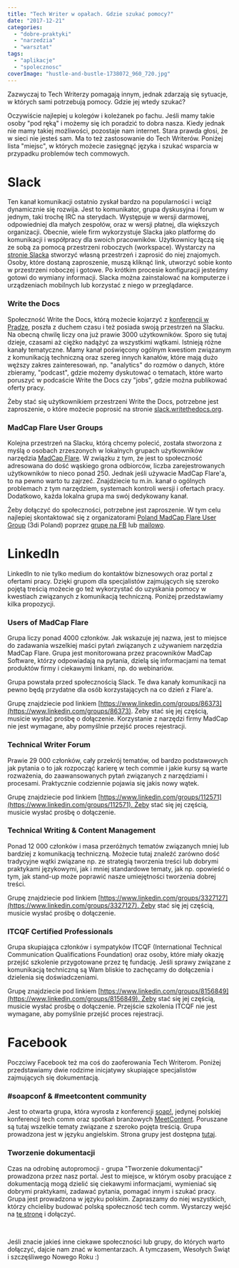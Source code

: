```yaml
---
title: "Tech Writer w opałach. Gdzie szukać pomocy?"
date: "2017-12-21"
categories: 
  - "dobre-praktyki"
  - "narzedzia"
  - "warsztat"
tags: 
  - "aplikacje"
  - "spolecznosc"
coverImage: "hustle-and-bustle-1738072_960_720.jpg"
---
```


Zazwyczaj to Tech Writerzy pomagają innym, jednak zdarzają się sytuacje, w których sami potrzebują pomocy. Gdzie jej wtedy szukać?

Oczywiście najlepiej u kolegów i koleżanek po fachu. Jeśli mamy takie osoby "pod ręką" i możemy się ich poradzić to dobra nasza. Kiedy jednak nie mamy takiej możliwości, pozostaje nam internet. Stara prawda głosi, że w sieci nie jesteś sam. Ma to też zastosowanie do Tech Writerów. Poniżej lista "miejsc", w których możecie zasięgnąć języka i szukać wsparcia w przypadku problemów tech commowych.

# Slack

Ten kanał komunikacji ostatnio zyskał bardzo na popularności i wciąż dynamicznie się rozwija. Jest to komunikator, grupa dyskusyjna i forum w jednym, taki trochę IRC na sterydach. Występuje w wersji darmowej, odpowiedniej dla małych zespołów, oraz w wersji płatnej, dla większych organizacji. Obecnie, wiele firm wykorzystuje Slacka jako platformę do komunikacji i współpracy dla swoich pracowników. Użytkownicy łączą się ze sobą za pomocą przestrzeni roboczych (workspace). Wystarczy na [stronie Slacka](https://slack.com/) stworzyć własną przestrzeń i zaprosić do niej znajomych. Osoby, które dostaną zaproszenie, muszą kliknąć link, utworzyć sobie konto w przestrzeni roboczej i gotowe. Po krótkim procesie konfiguracji jesteśmy gotowi do wymiany informacji. Slacka można zainstalować na komputerze i urządzeniach mobilnych lub korzystać z niego w przeglądarce.

### Write the Docs

Społeczność Write the Docs, którą możecie kojarzyć z [konferencji w Pradze](http://techwriter.pl/write-the-docs-prague-2017-relacja/), poszła z duchem czasu i też posiada swoją przestrzeń na Slacku. Na obecną chwilę liczy ona już prawie 3000 użytkowników. Sporo się tutaj dzieje, czasami aż ciężko nadążyć za wszystkimi wątkami. Istnieją różne kanały tematyczne. Mamy kanał poświęcony ogólnym kwestiom związanym z komunikacją techniczną oraz szereg innych kanałów, które mają dużo węższy zakres zainteresowań, np. "analytics" do rozmów o danych, które zbieramy, "podcast", gdzie możemy dyskutować o tematach, które warto poruszyć w podcaście Write the Docs czy "jobs", gdzie można publikować oferty pracy.

Żeby stać się użytkownikiem przestrzeni Write the Docs, potrzebne jest zaproszenie, o które możecie poprosić na stronie [slack.writethedocs.org](http://slack.writethedocs.org/).

### MadCap Flare User Groups

Kolejna przestrzeń na Slacku, którą chcemy polecić, została stworzona z myślą o osobach zrzeszonych w lokalnych grupach użytkowników narzędzia [MadCap Flare](https://www.madcapsoftware.com/products/flare/). W związku z tym, że jest to społeczność adresowana do dość wąskiego grona odbiorców, liczba zarejestrowanych użytkowników to nieco ponad 250. Jednak jeśli używacie MadCap Flare'a, to na pewno warto tu zajrzeć. Znajdziecie tu m.in. kanał o ogólnych problemach z tym narzędziem, systemach kontroli wersji i ofertach pracy. Dodatkowo, każda lokalna grupa ma swój dedykowany kanał.

Żeby dołączyć do społeczności, potrzebne jest zaproszenie. W tym celu najlepiej skontaktować się z organizatorami [Poland MadCap Flare User Group](http://techwriter.pl/rusza-poland-madcap-flare-user-group/) (3di Poland) poprzez [grupę na FB](https://web.facebook.com/groups/PLFUG/) lub [mailowo](mailto:plfug@3di.com.pl).

# LinkedIn

LinkedIn to nie tylko medium do kontaktów biznesowych oraz portal z ofertami pracy. Dzięki grupom dla specjalistów zajmujących się szeroko pojętą treścią możecie go też wykorzystać do uzyskania pomocy w kwestiach związanych z komunikacją techniczną. Poniżej przedstawiamy kilka propozycji.

### Users of MadCap Flare

Grupa liczy ponad 4000 członków. Jak wskazuje jej nazwa, jest to miejsce do zadawania wszelkiej maści pytań związanych z używaniem narzędzia MadCap Flare. Grupa jest monitorowana przez pracowników MadCap Software, którzy odpowiadają na pytania, dzielą się informacjami na temat produktów firmy i ciekawymi linkami, np. do webinariów.

Grupa powstała przed społecznością Slack. Te dwa kanały komunikacji na pewno będą przydatne dla osób korzystających na co dzień z Flare'a.

Grupę znajdziecie pod linkiem [https://www.linkedin.com/groups/86373](https://www.linkedin.com/groups/86373). Żeby stać się jej częścią, musicie wysłać prośbę o dołączenie. Korzystanie z narzędzi firmy MadCap nie jest wymagane, aby pomyślnie przejść proces rejestracji.

### Technical Writer Forum

Prawie 29 000 członków, cały przekrój tematów, od bardzo podstawowych jak pytania o to jak rozpocząć karierę w tech commie i jakie kursy są warte rozważenia, do zaawansowanych pytań związanych z narzędziami i procesami. Praktycznie codziennie pojawia się jakis nowy wątek.

Grupę znajdziecie pod linkiem [https://www.linkedin.com/groups/112571](https://www.linkedin.com/groups/112571). Żeby stać się jej częścią, musicie wysłać prośbę o dołączenie.

### Technical Writing & Content Management

Ponad 12 000 członków i masa przeróżnych tematów związanych mniej lub bardziej z komunikacją techniczną. Możecie tutaj znaleźć zarówno dość tradycyjne wątki związane np. ze strategią tworzenia treści lub dobrymi praktykami językowymi, jak i mniej standardowe tematy, jak np. opowieść o tym, jak stand-up może poprawić nasze umiejętności tworzenia dobrej treści.

Grupę znajdziecie pod linkiem [https://www.linkedin.com/groups/3327127](https://www.linkedin.com/groups/3327127). Żeby stać się jej częścią, musicie wysłać prośbę o dołączenie.

### ITCQF Certified Professionals

Grupa skupiająca członków i sympatyków ITCQF (International Technical Communication Qualifications Foundation) oraz osoby, które miały okazję przejść szkolenie przygotowane przez tę fundację. Jeśli sprawy związane z komunikacją techniczną są Wam bliskie to zachęcamy do dołączenia i dzielenia się doświadczeniami.

Grupę znajdziecie pod linkiem [https://www.linkedin.com/groups/8156849](https://www.linkedin.com/groups/8156849). Żeby stać się jej częścią, musicie wysłać prośbę o dołączenie. Przejście szkolenia ITCQF nie jest wymagane, aby pomyślnie przejść proces rejestracji.

# Facebook

Poczciwy Facebook też ma coś do zaoferowania Tech Writerom. Poniżej przedstawiamy dwie rodzime inicjatywy skupiające specjalistów zajmujących się dokumentacją.

### #soapconf & #meetcontent community

Jest to otwarta grupa, która wyrosła z konferencji [soap!](http://soapconf.com/), jedynej polskiej konferencji tech comm oraz spotkań branżowych [MeetContent](http://meetcontent.org/). Poruszane są tutaj wszelkie tematy związane z szeroko pojęta treścią. Grupa prowadzona jest w języku angielskim. Strona grupy jest dostępna [tutaj](https://web.facebook.com/groups/372572899591391/).

### Tworzenie dokumentacji

Czas na odrobinę autopromocji - grupa "Tworzenie dokumentacji" prowadzona przez nasz portal. Jest to miejsce, w którym osoby pracujące z dokumentacją mogą dzielić się ciekawymi informacjami, wymieniać się dobrymi praktykami, zadawać pytania, pomagać innym i szukać pracy. Grupa jest prowadzona w języku polskim. Zapraszamy do niej wszystkich, którzy chcieliby budować polską społeczność tech comm. Wystarczy wejść na [tę stronę](https://web.facebook.com/groups/342747819400007/) i dołączyć.

 

Jeśli znacie jakieś inne ciekawe społeczności lub grupy, do których warto dołączyć, dajcie nam znać w komentarzach. A tymczasem, Wesołych Świąt i szczęśliwego Nowego Roku :)
